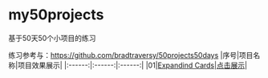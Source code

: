 # my50projects
基于50天50个小项目的练习

练习参考与：https://github.com/bradtraversy/50projects50days
|序号|项目名称|项目效果展示|
|:------:|:------:|:------:|
|01|[Expandind Cards](https://github.com/aq109/my50projects/blob/master/001.Expanding%20Cards/Expanding%20Cards.html)|[点击展示](https://aq109.github.io/my50projects/001.Expanding-Cards/Expanding-Cards.html)|
